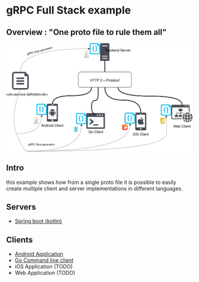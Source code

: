 # gRPC Full Stack example

## Overview : "One proto file to rule them all"

<img src="docs/grpc-fullstack-architecture.svg"> 

## Intro

this example shows how from a single proto file it is possible to easily create multiple client and server implementations in different languages.

## Servers

* [Spring boot (kotlin)](backend/)

## Clients

* [Android Application](android/)
* [Go Command line client](newscli/) 
* iOS Application (TODO)
* Web Application (TODO)

